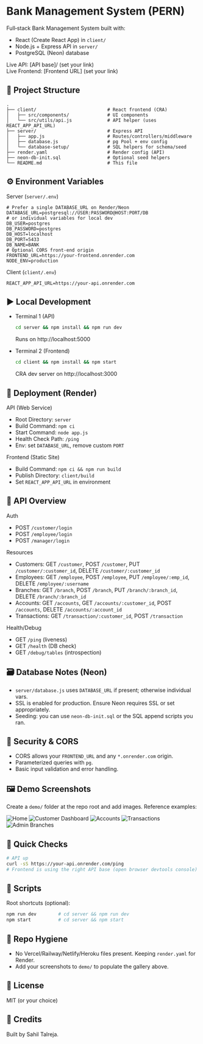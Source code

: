 # Bank Management System (PERN)

Full‑stack Bank Management System built with:
- React (Create React App) in `client/`
- Node.js + Express API in `server/`
- PostgreSQL (Neon) database

Live API: [API base]/ (set your link)  
Live Frontend: [Frontend URL] (set your link)

## 🧭 Project Structure
```
.
├── client/                          # React frontend (CRA)
│   ├── src/components/              # UI components
│   └── src/utils/api.js             # API helper (uses REACT_APP_API_URL)
├── server/                          # Express API
│   ├── app.js                       # Routes/controllers/middleware
│   ├── database.js                  # pg Pool + env config
│   └── database-setup/              # SQL helpers for schema/seed
├── render.yaml                      # Render config (API)
├── neon-db-init.sql                 # Optional seed helpers
└── README.md                        # This file
```

## ⚙️ Environment Variables

Server (`server/.env`)
```
# Prefer a single DATABASE_URL on Render/Neon
DATABASE_URL=postgresql://USER:PASSWORD@HOST:PORT/DB
# or individual variables for local dev
DB_USER=postgres
DB_PASSWORD=postgres
DB_HOST=localhost
DB_PORT=5433
DB_NAME=BANK
# Optional CORS front-end origin
FRONTEND_URL=https://your-frontend.onrender.com
NODE_ENV=production
```

Client (`client/.env`)
```
REACT_APP_API_URL=https://your-api.onrender.com
```

## ▶️ Local Development
- Terminal 1 (API)
  ```bash
  cd server && npm install && npm run dev
  ```
  Runs on http://localhost:5000

- Terminal 2 (Frontend)
  ```bash
  cd client && npm install && npm start
  ```
  CRA dev server on http://localhost:3000

## 🚀 Deployment (Render)
API (Web Service)
- Root Directory: `server`
- Build Command: `npm ci`
- Start Command: `node app.js`
- Health Check Path: `/ping`
- Env: set `DATABASE_URL`, remove custom `PORT`

Frontend (Static Site)
- Build Command: `npm ci && npm run build`
- Publish Directory: `client/build`
- Set `REACT_APP_API_URL` in environment

## 🔌 API Overview
Auth
- POST `/customer/login`
- POST `/employee/login`
- POST `/manager/login`

Resources
- Customers: GET `/customer`, POST `/customer`, PUT `/customer/:customer_id`, DELETE `/customer/:customer_id`
- Employees: GET `/employee`, POST `/employee`, PUT `/employee/:emp_id`, DELETE `/employee/:username`
- Branches: GET `/branch`, POST `/branch`, PUT `/branch/:branch_id`, DELETE `/branch/:branch_id`
- Accounts: GET `/accounts`, GET `/accounts/:customer_id`, POST `/accounts`, DELETE `/accounts/:account_id`
- Transactions: GET `/transaction/:customer_id`, POST `/transaction`

Health/Debug
- GET `/ping` (liveness)
- GET `/health` (DB check)
- GET `/debug/tables` (introspection)

## 🗃️ Database Notes (Neon)
- `server/database.js` uses `DATABASE_URL` if present; otherwise individual vars.
- SSL is enabled for production. Ensure Neon requires SSL or set appropriately.
- Seeding: you can use `neon-db-init.sql` or the SQL append scripts you ran.

## 🔐 Security & CORS
- CORS allows your `FRONTEND_URL` and any `*.onrender.com` origin.
- Parameterized queries with `pg`.
- Basic input validation and error handling.

## 🖼️ Demo Screenshots
Create a `demo/` folder at the repo root and add images. Reference examples:

![Home](demo/home.png)
![Customer Dashboard](demo/customer-dashboard.png)
![Accounts](demo/accounts.png)
![Transactions](demo/transactions.png)
![Admin Branches](demo/admin-branches.png)

## 🧪 Quick Checks
```bash
# API up
curl -sS https://your-api.onrender.com/ping
# Frontend is using the right API base (open browser devtools console)
```

## 📝 Scripts
Root shortcuts (optional):
```bash
npm run dev        # cd server && npm run dev
npm start          # cd server && npm start
```

## 🧹 Repo Hygiene
- No Vercel/Railway/Netlify/Heroku files present. Keeping `render.yaml` for Render.
- Add your screenshots to `demo/` to populate the gallery above.

## 📄 License
MIT (or your choice)

## 🙌 Credits
Built by Sahil Talreja.
